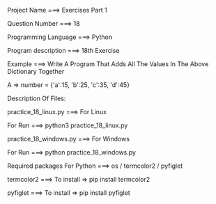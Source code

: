 Project Name ===> Exercises Part 1

Question Number ===> 18

Programming Language ===> Python

Program description ===> 18th Exercise

Example ===> Write A Program That Adds All The Values In The Above Dictionary Together

A => number = {'a':15, 'b':25, 'c':35, 'd':45}

Description Of Files:

practice_18_linux.py ===> For Linux 

For Run ===> python3 practice_18_linux.py

practice_18_windows.py ===> For Windows

For Run ===> python practice_18_windows.py

Required packages For Python ===> os / termcolor2 / pyfiglet

termcolor2 ===> To install => pip install termcolor2

pyfiglet ===> To install => pip install pyfiglet